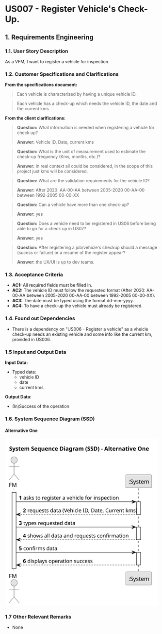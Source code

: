 # US007 -  Register Vehicle's Check-Up.


## 1. Requirements Engineering

### 1.1. User Story Description

As a VFM, I want to register a vehicle for inspection.

### 1.2. Customer Specifications and Clarifications 

**From the specifications document:**

>	Each vehicle is characterized by having a unique vehicle ID.

>	Each vehicle has a check-up which needs the vehicle ID, the date and the current kms.

**From the client clarifications:**


> **Question:**
What information is needed when registering a vehicle for check up?
>
> **Answer:**
Vehicle ID,
Date,
current kms

> **Question:**
What is the unit of measurement used to estimate the check-up frequency (Kms, months, etc.)?
>
> **Answer:**
In real context all could be considered, in the scope of this project just kms will be considered.

> **Question:**
What are the validation requirements for the vehicle ID?
>
> **Answer:**
After 2020: AA-00-AA
between 2005-2020 00-AA-00
between 1992-2005 00-00-XX


> **Question:**
Can a vehicle have more than one check-up?
>
> **Answer:**
yes


> **Question:**
Does a vehicle need to be registered in US06 before being able to go for a check up in US07?
> 
> **Answer:**
yes

> **Question:**
After registering a job/vehicle's checkup should a message (sucess or failure) or a resume of the register appear?
>
> **Answer:**
the UX/UI is up to dev teams.





### 1.3. Acceptance Criteria 

* **AC1:** All required fields must be filled in.
* **AC2:** The vehicle ID must follow the requested format (After 2020: AA-00-AA between 2005-2020 00-AA-00 between 1992-2005 00-00-XX).
* **AC3:** The date must be typed using the format dd-mm-yyyy.
* **AC4:** To have a check-up the vehicle must already be registered.
### 1.4. Found out Dependencies

* There is a dependency on "US006 - Register a vehicle" as a vheicle check-up needs an existing vehicle and some info like the current km, provided in US006.

### 1.5 Input and Output Data

**Input Data:**

* Typed data:
    * vehicle ID
    * date
    * current kms
	

**Output Data:**

* (In)Success of the operation


### 1.6. System Sequence Diagram (SSD)



#### Alternative One

![System Sequence Diagram - Alternative One](svg/us007-system-sequence-diagram-alternative-one.svg)

### 1.7 Other Relevant Remarks

* None